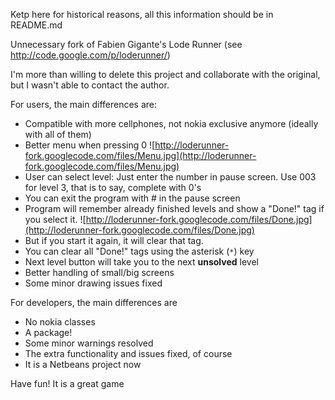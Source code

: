 Ketp here for historical reasons, all this information should be in README.md

Unnecessary fork of Fabien Gigante's Lode Runner (see http://code.google.com/p/loderunner/)

I'm more than willing to delete this project and collaborate with the original, but I wasn't able to contact the author.

For users, the main differences are:

  * Compatible with more cellphones, not nokia exclusive anymore (ideally with all of them)
  * Better menu when pressing 0
![http://loderunner-fork.googlecode.com/files/Menu.jpg](http://loderunner-fork.googlecode.com/files/Menu.jpg)
  * User can select level: Just enter the number in pause screen. Use 003 for level 3, that is to say, complete with 0's
  * You can exit the program with # in the pause screen
  * Program will remember already finished levels and show a "Done!" tag if you select it.
![http://loderunner-fork.googlecode.com/files/Done.jpg](http://loderunner-fork.googlecode.com/files/Done.jpg)
  * But if you start it again, it will clear that tag.
  * You can clear all "Done!" tags using the asterisk (`*`) key
  * Next level button will take you to the next **unsolved** level
  * Better handling of small/big screens
  * Some minor drawing issues fixed

For developers, the main differences are
  * No nokia classes
  * A package!
  * Some minor warnings resolved
  * The extra functionality and issues fixed, of course
  * It is a Netbeans project now

Have fun! It is a great game
